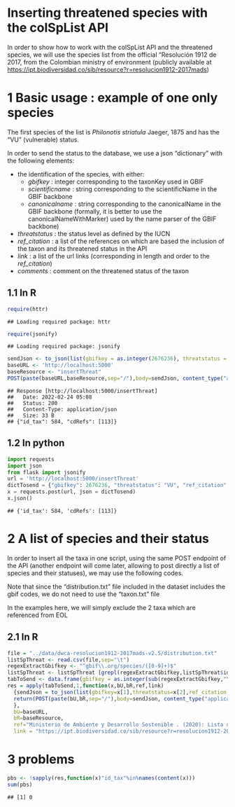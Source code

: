 Inserting threatened species with the colSpList API
================

In order to show how to work with the colSpList API and the threatened
species, we will use the species list from the official “Resolución 1912
de 2017, from the Colombian ministry of environment (publicly available
at
<https://ipt.biodiversidad.co/sib/resource?r=resolucion1912-2017mads>)

# 1 Basic usage : example of one only species

The first species of the list is *Philonotis striatula* Jaeger, 1875 and
has the “VU” (vulnerable) status.

In order to send the status to the database, we use a json “dictionary”
with the following elements:

-   the identification of the species, with either:
    -   *gbifkey* : integer corresponding to the taxonKey used in GBIF
    -   *scientificname* : string corresponding to the scientificName in
        the GBIF backbone
    -   *canonicalname* : string corresponding to the canonicalName in
        the GBIF backbone (formally, it is better to use the
        canonicalNameWithMarker) used by the name parser of the GBIF
        backbone)
-   *threatstatus* : the status level as defined by the IUCN
-   *ref_citation* : a list of the references on which are based the
    inclusion of the taxon and its threatened status in the API
-   *link* : a list of the url links (corresponding in length and order
    to the *ref_citation*)
-   *comments* : comment on the threatened status of the taxon

## 1.1 In R

``` r
require(httr)
```

    ## Loading required package: httr

``` r
require(jsonify)
```

    ## Loading required package: jsonify

``` r
sendJson <- to_json(list(gbifkey = as.integer(2676236), threatstatus = "VU", ref_citation = list("Ministerio de Ambiente y Desarrollo Sostenible . (2020): Lista de especies silvestres amenazadas de la diversidad biológica continental y marino-costera de Colombia - Resolución 1912 de 2017 expedida por el Ministerio de Ambiente y Desarrollo Sostenible. v2.5. Ministerio de Ambiente y Desarrollo Sostenible. Dataset/Checklist. https://doi.org/10.15472/5an5tz"),link =list( "https://ipt.biodiversidad.co/sib/resource?r=resolucion1912-2017mads#anchor-downloads" )),unbox=T)
baseURL <- 'http://localhost:5000'
baseResource <- "insertThreat"
POST(paste(baseURL,baseResource,sep="/"),body=sendJson, content_type("application/json"))
```

    ## Response [http://localhost:5000/insertThreat]
    ##   Date: 2022-02-24 05:08
    ##   Status: 200
    ##   Content-Type: application/json
    ##   Size: 33 B
    ## {"id_tax": 584, "cdRefs": [113]}

## 1.2 In python

``` python
import requests
import json
from flask import jsonify
url = 'http://localhost:5000/insertThreat'
dictTosend = {"gbifkey": 2676236, "threatstatus": "VU", "ref_citation":["Ministerio de Ambiente y Desarrollo Sostenible . (2020): Lista de especies silvestres amenazadas de la diversidad biológica continental y marino-costera de Colombia - Resolución 1912 de 2017 expedida por el Ministerio de Ambiente y Desarrollo Sostenible. v2.5. Ministerio de Ambiente y Desarrollo Sostenible. Dataset/Checklist. https://doi.org/10.15472/5an5tz"],"link": ["https://ipt.biodiversidad.co/sib/resource?r=resolucion1912-2017mads#anchor-downloads"]}
x = requests.post(url, json = dictTosend)
x.json()
```

    ## {'id_tax': 584, 'cdRefs': [113]}

# 2 A list of species and their status

In order to insert all the taxa in one script, using the same POST
endpoint of the API (another endpoint will come later, allowing to post
directly a list of species and their statuses), we may use the following
codes.

Note that since the “distribution.txt” file included in the dataset
includes the gbif codes, we do not need to use the “taxon.txt” file

In the examples here, we will simply exclude the 2 taxa which are
referenced from EOL

## 2.1 In R

``` r
file = "../data/dwca-resolucion1912-2017mads-v2.5/distribution.txt"
listSpThreat <- read.csv(file,sep="\t")
regexExtractGbifkey <- "^gbif\\.org/species/([0-9]+)$"
listSpThreat <- listSpThreat [grepl(regexExtractGbifkey,listSpThreat$id),]
tabToSend <- data.frame(gbifkey = as.integer(sub(regexExtractGbifkey,"\\1",listSpThreat$id)), threatstatus= listSpThreat$threatStatus)
res = apply(tabToSend,1,function(x,bU,bR,ref,link)
  {sendJson = to_json(list(gbifkey=x[1],threatstatus=x[2],ref_citation = list(ref),link = list(link)),unbox = T)
  return(POST(paste(bU,bR,sep="/"),body=sendJson, content_type("application/json")))
  },
  bU=baseURL,
  bR=baseResource,
  ref="Ministerio de Ambiente y Desarrollo Sostenible . (2020): Lista de especies silvestres amenazadas de la diversidad biológica continental y marino-costera de Colombia - Resolución 1912 de 2017 expedida por el Ministerio de Ambiente y Desarrollo Sostenible. v2.5. Ministerio de Ambiente y Desarrollo Sostenible. Dataset/Checklist. https://doi.org/10.15472/5an5tz",
  link = "https://ipt.biodiversidad.co/sib/resource?r=resolucion1912-2017mads#anchor-downloads" )
```

<!--
## In python

```python
import csv
import pandas as pd
import re
file = "../data/dwca-resolucion1912-2017mads-v2.5/distribution.txt"
def readAndInsertApi()
listSpStatus = pd.read_csv(file, sep='\t')

  
```

-->

# 3 problems

``` r
pbs <- !sapply(res,function(x)"id_tax"%in%names(content(x)))
sum(pbs)
```

    ## [1] 0
